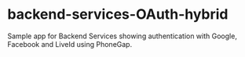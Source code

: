 backend-services-OAuth-hybrid
=====================

Sample app for Backend Services showing authentication with Google, Facebook and LiveId using PhoneGap.
